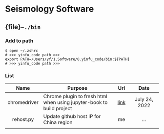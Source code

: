 # Seismology Software

## {file}`~./bin`

### Add to path

```
$ open ~/.zshrc
# >>> yinfu_code path >>>
export PATH=/Users/yf/1.Software/0.yinfu_code/bin:${PATH}
# >>> yinfu_code path >>>
```

### List

<style>
table th:first-of-type {
    width: 20%;
}
table th:nth-of-type(2) {
    width: 50%;
}
table th:nth-of-type(3) {
    width: 10%;
}
table th:nth-of-type(4) {
    width: 20%;
}
</style>

|        Name       |       Purpose       |        Url        |         Date        |
|   :------------:  |    -------------    |  :-------------:  |   :-------------:   |
|    chromedriver   | Chrome plugin to fresh html when using jupyter-book to build project |  [link](https://chromedriver.chromium.org/)      |    July 24, 2022    |
|     rehost.py     | Update github host IP for China region  |   me   |    ...     |
|               |                   |                   |               |


